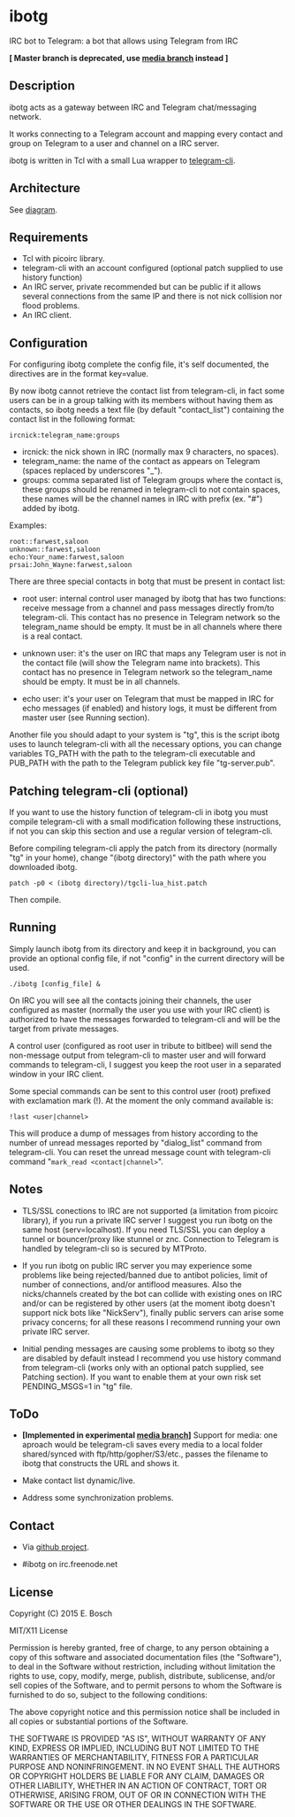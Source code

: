 
ibotg
=====

IRC bot to Telegram: a bot that allows using Telegram from IRC

**[ Master branch is deprecated, use 
[media branch](https://github.com/prsai/ibotg/tree/media) instead ]**

Description
-----------

ibotg acts as a gateway between IRC and Telegram chat/messaging network.

It works connecting to a Telegram account and mapping every contact and
group on Telegram to a user and channel on a IRC server.

ibotg is written in Tcl with a small Lua wrapper to 
[telegram-cli](https://github.com/vysheng/tg).

Architecture
------------

See [diagram](https://raw.githubusercontent.com/prsai/ibotg/master/DIAGRAM).

Requirements
-------------

* Tcl with picoirc library.
* telegram-cli with an account configured (optional patch supplied to use
  history function)
* An IRC server, private recommended but can be public if it allows several
  connections from the same IP and there is not nick collision nor flood
  problems.
* An IRC client.

Configuration
-------------

For configuring ibotg complete the config file, it's self documented, the 
directives are in the format key=value.

By now ibotg cannot retrieve the contact list from telegram-cli, in fact
some users can be in a group talking with its members without having them as
contacts, so ibotg needs a text file (by default "contact_list") containing
the contact list in the following format:

    ircnick:telegram_name:groups

* ircnick: the nick shown in IRC (normally max 9 characters, no spaces).
* telegram_name: the name of the contact as appears on Telegram (spaces
  replaced by underscores "_").
* groups: comma separated list of Telegram groups where the contact is,
  these groups should be renamed in telegram-cli to not contain spaces,
  these names will be the channel names in IRC with prefix (ex.  "#") added
  by ibotg.

Examples:

    root::farwest,saloon
    unknown::farwest,saloon
    echo:Your_name:farwest,saloon
    prsai:John_Wayne:farwest,saloon

There are three special contacts in botg that must be present in contact list:

* root user: internal control user managed by ibotg that has two functions:
  receive message from a channel and pass messages directly from/to
  telegram-cli. This contact has no presence in Telegram network so the
  telegram_name should be empty. It must be in all channels where there is
  a real contact.

* unknown user: it's the user on IRC that maps any Telegram user is not in
  the contact file (will show the Telegram name into brackets). This contact
  has no presence in Telegram network so the telegram_name should be empty.
  It must be in all channels.

* echo user: it's your user on Telegram that must be mapped in IRC for echo
  messages (if enabled) and history logs, it must be different from master
  user (see Running section).

Another file you should adapt to your system is "tg", this is the script
ibotg uses to launch telegram-cli with all the necessary options, you can
change variables TG_PATH with the path to the telegram-cli executable and
PUB_PATH with the path to the Telegram publick key file "tg-server.pub".

Patching telegram-cli (optional)
--------------------------------

If you want to use the history function of telegram-cli in ibotg you must
compile telegram-cli with a small modification following these instructions,
if not you can skip this section and use a regular version of telegram-cli.

Before compiling telegram-cli apply the patch from its directory (normally
"tg" in your home), change "(ibotg directory)" with the path where you
downloaded ibotg.

    patch -p0 < (ibotg directory)/tgcli-lua_hist.patch

Then compile.

Running
-------

Simply launch ibotg from its directory and keep it in background, you can
provide an optional config file, if not "config" in the current directory
will be used.

    ./ibotg [config_file] &

On IRC you will see all the contacts joining their channels, the user
configured as master (normally the user you use with your IRC client) is
authorized to have the messages forwarded to telegram-cli and will be the
target from private messages.

A control user (configured as root user in tribute to bitlbee) will send the
non-message output from telegram-cli to master user and will forward
commands to telegram-cli, I suggest you keep the root user in a separated
window in your IRC client.

Some special commands can be sent to this control user (root) prefixed with
exclamation mark (!). At the moment the only command available is:

    !last <user|channel>

This will produce a dump of messages from history according to the number of
unread messages reported by "dialog_list" command from telegram-cli. You can
reset the unread message count with telegram-cli command "`mark_read
<contact|channel>`".

Notes
-----

* TLS/SSL conections to IRC are not supported (a limitation from picoirc
  library), if you run a private IRC server I suggest you run ibotg on the
  same host (serv=localhost). If you need TLS/SSL you can deploy a tunnel or
  bouncer/proxy like stunnel or znc.
  Connection to Telegram is handled by telegram-cli so is secured by
  MTProto.

* If you run ibotg on public IRC server you may experience some problems
  like being rejected/banned due to antibot policies, limit of number of
  connections, and/or antiflood measures. Also the nicks/channels created
  by the bot can collide with existing ones on IRC and/or can be registered
  by other users (at the moment ibotg doesn't support nick bots like
  "NickServ"), finally public servers can arise some privacy concerns; for
  all these reasons I recommend running your own private IRC server.

* Initial pending messages are causing some problems to ibotg so they are
  disabled by default instead I recommend you use history command from
  telegram-cli (works only with an optional patch supplied, see Patching
  section).  If you want to enable them at your own risk set PENDING_MSGS=1
  in "tg" file.

ToDo
----

* **[Implemented in experimental [media branch](https://github.com/prsai/ibotg/tree/media)]**
  Support for media: one aproach would be telegram-cli saves every media to
  a local folder shared/synced with ftp/http/gopher/S3/etc., passes the
  filename to ibotg that constructs the URL and shows it.

* Make contact list dynamic/live.

* Address some synchronization problems.

Contact
-------

* Via [github project](https://github.com/prsai/ibotg).

* \#ibotg on irc.freenode.net

License
-------

Copyright (C) 2015 E. Bosch

MIT/X11 License

Permission is hereby granted, free of charge, to any person obtaining
a copy of this software and associated documentation files (the
"Software"), to deal in the Software without restriction, including
without limitation the rights to use, copy, modify, merge, publish,
distribute, sublicense, and/or sell copies of the Software, and to
permit persons to whom the Software is furnished to do so, subject to
the following conditions:

The above copyright notice and this permission notice shall be
included in all copies or substantial portions of the Software.

THE SOFTWARE IS PROVIDED "AS IS", WITHOUT WARRANTY OF ANY KIND,
EXPRESS OR IMPLIED, INCLUDING BUT NOT LIMITED TO THE WARRANTIES OF
MERCHANTABILITY, FITNESS FOR A PARTICULAR PURPOSE AND NONINFRINGEMENT. 
IN NO EVENT SHALL THE AUTHORS OR COPYRIGHT HOLDERS BE LIABLE FOR ANY
CLAIM, DAMAGES OR OTHER LIABILITY, WHETHER IN AN ACTION OF CONTRACT,
TORT OR OTHERWISE, ARISING FROM, OUT OF OR IN CONNECTION WITH THE
SOFTWARE OR THE USE OR OTHER DEALINGS IN THE SOFTWARE.
